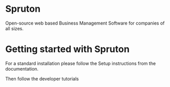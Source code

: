 # Spruton
Open-source web based Business Management Software for companies of all sizes.

# Getting started with Spruton
For a standard installation please follow the Setup instructions from the documentation.

Then follow the developer tutorials
